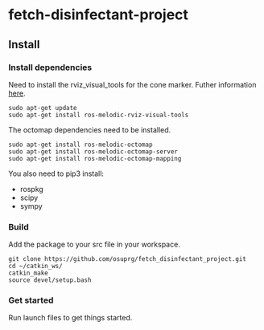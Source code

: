 # fetch-disinfectant-project

## Install

### Install dependencies
Need to install the rviz_visual_tools for the cone marker. Futher information [here](https://github.com/PickNikRobotics/rviz_visual_tools/blob/melodic-devel).
```
sudo apt-get update
sudo apt-get install ros-melodic-rviz-visual-tools
```

The octomap dependencies need to be installed.
```
sudo apt-get install ros-melodic-octomap
sudo apt-get install ros-melodic-octomap-server
sudo apt-get install ros-melodic-octomap-mapping
```

You also need to pip3 install:
* rospkg
* scipy
* sympy


### Build
Add the package to your src file in your workspace.

```
git clone https://github.com/osuprg/fetch_disinfectant_project.git
cd ~/catkin_ws/
catkin_make
source devel/setup.bash
```

### Get started
Run launch files to get things started.

```

```
